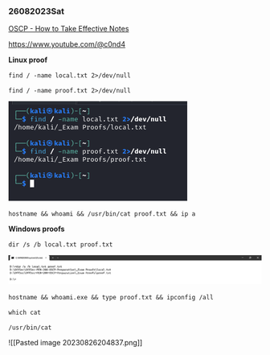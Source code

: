 ### 26082023Sat

[OSCP - How to Take Effective Notes](https://youtu.be/yYmDQY1zKKE?list=PLDrNMcTNhhYqZU1ySROli7Oc08mxe1tZR)

https://www.youtube.com/@c0nd4

**Linux proof**

```
find / -name local.txt 2>/dev/null
```

```
find / -name proof.txt 2>/dev/null
```

![](Pasted%20image%2020231023222914.png)

```
hostname && whoami && /usr/bin/cat proof.txt && ip a
```

**Windows proofs**

```
dir /s /b local.txt proof.txt
```

![](Pasted%20image%2020231023221933.png)

```
hostname && whoami.exe && type proof.txt && ipconfig /all
```

```
which cat
```

```
/usr/bin/cat
```

![[Pasted image 20230826204837.png]]
